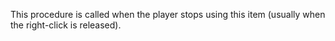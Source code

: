 This procedure is called when the player stops using this item (usually when the right-click is released).